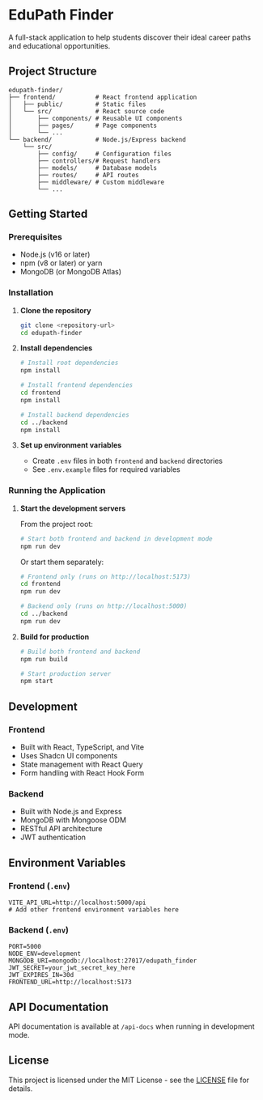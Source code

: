 # EduPath Finder

A full-stack application to help students discover their ideal career paths and educational opportunities.

## Project Structure

```
edupath-finder/
├── frontend/           # React frontend application
│   ├── public/         # Static files
│   └── src/            # React source code
│       ├── components/ # Reusable UI components
│       ├── pages/      # Page components
│       └── ...
└── backend/            # Node.js/Express backend
    └── src/
        ├── config/     # Configuration files
        ├── controllers/# Request handlers
        ├── models/     # Database models
        ├── routes/     # API routes
        ├── middleware/ # Custom middleware
        └── ...
```

## Getting Started

### Prerequisites

- Node.js (v16 or later)
- npm (v8 or later) or yarn
- MongoDB (or MongoDB Atlas)

### Installation

1. **Clone the repository**
   ```bash
   git clone <repository-url>
   cd edupath-finder
   ```

2. **Install dependencies**
   ```bash
   # Install root dependencies
   npm install

   # Install frontend dependencies
   cd frontend
   npm install

   # Install backend dependencies
   cd ../backend
   npm install
   ```

3. **Set up environment variables**
   - Create `.env` files in both `frontend` and `backend` directories
   - See `.env.example` files for required variables

### Running the Application

1. **Start the development servers**

   From the project root:
   ```bash
   # Start both frontend and backend in development mode
   npm run dev
   ```

   Or start them separately:
   ```bash
   # Frontend only (runs on http://localhost:5173)
   cd frontend
   npm run dev

   # Backend only (runs on http://localhost:5000)
   cd ../backend
   npm run dev
   ```

2. **Build for production**
   ```bash
   # Build both frontend and backend
   npm run build
   
   # Start production server
   npm start
   ```

## Development

### Frontend

- Built with React, TypeScript, and Vite
- Uses Shadcn UI components
- State management with React Query
- Form handling with React Hook Form

### Backend

- Built with Node.js and Express
- MongoDB with Mongoose ODM
- RESTful API architecture
- JWT authentication

## Environment Variables

### Frontend (`.env`)
```
VITE_API_URL=http://localhost:5000/api
# Add other frontend environment variables here
```

### Backend (`.env`)
```
PORT=5000
NODE_ENV=development
MONGODB_URI=mongodb://localhost:27017/edupath_finder
JWT_SECRET=your_jwt_secret_key_here
JWT_EXPIRES_IN=30d
FRONTEND_URL=http://localhost:5173
```

## API Documentation

API documentation is available at `/api-docs` when running in development mode.

## License

This project is licensed under the MIT License - see the [LICENSE](LICENSE) file for details.
